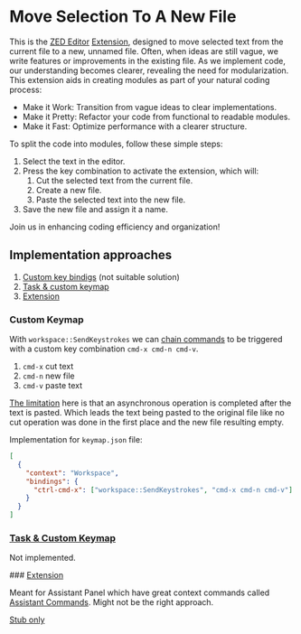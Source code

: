 # Move Selection To A New File

This is the [ZED Editor](https://zed.dev/) [Extension](https://zed.dev/docs/extensions/developing-extensions), designed to move selected text from the current file to a new, unnamed file. Often, when ideas are still vague, we write features or improvements in the existing file. As we implement code, our understanding becomes clearer, revealing the need for modularization. This extension aids in creating modules as part of your natural coding process:

* Make it Work: Transition from vague ideas to clear implementations.
* Make it Pretty: Refactor your code from functional to readable modules.
* Make it Fast: Optimize performance with a clearer structure.

To split the code into modules, follow these simple steps:

1. Select the text in the editor.
2. Press the key combination to activate the extension, which will:
    1. Cut the selected text from the current file.
    2. Create a new file.
    3. Paste the selected text into the new file.
3. Save the new file and assign it a name.

Join us in enhancing coding efficiency and organization!

## Implementation approaches

1. [Custom key bindigs](https://zed.dev/docs/key-bindings) (not suitable solution)
2. [Task & custom keymap](https://zed.dev/docs/tasks#custom-keybindings-for-tasks)
2. [Extension](https://zed.dev/docs/extensions/developing-extensions)

### Custom Keymap

With `workspace::SendKeystrokes` we can [chain commands](https://zed.dev/docs/key-bindings#remapping-keys) to be triggered with a
custom key combination `cmd-x cmd-n cmd-v`.

1. `cmd-x` cut text
2. `cmd-n` new file
3. `cmd-v` paste text

[The limitation](https://zed.dev/docs/key-bindings#remapping-keys) here is that an asynchronous operation is completed after the text is
pasted. Which leads the text being pasted to the original file like no cut operation
was done in the first place and the new file resulting empty.

Implementation for `keymap.json` file:

```json
[
  {
    "context": "Workspace",
    "bindings": {
      "ctrl-cmd-x": ["workspace::SendKeystrokes", "cmd-x cmd-n cmd-v"]
    }
  }
]
```

### [Task & Custom Keymap](https://zed.dev/docs/tasks#custom-keybindings-for-tasks)

Not implemented.

### [Extension](https://zed.dev/docs/extensions/developing-extensions)

Meant for Assistant Panel which have great context commands called [Assistant Commands](https://zed.dev/docs/assistant/commands).
Might not be the right approach.

[Stub only](./src/lib.rs)
